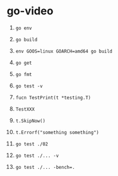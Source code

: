 # go-video

1. `go env`

2. `go build`

3. `env GOOS=linux GOARCH=amd64 go build`

4. `go get`

5. `go fmt`
6. `go test -v`

7. `fucn TestPrint(t *testing.T)`

8. `TestXXX`

9. `t.SkipNow()`

10. `t.Errorf("something something")`

11. `go test ./02`

12. `go test ./... -v`

13. `go test ./... -bench=.`